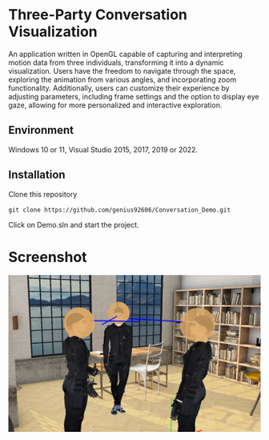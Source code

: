 # Three-Party Conversation Visualization

An application written in OpenGL capable of capturing and interpreting motion data from three individuals, transforming it into a dynamic visualization. Users have the freedom to navigate through the space, exploring the animation from various angles, and incorporating zoom functionality. Additionally, users can customize their experience by adjusting parameters, including frame settings and the option to display eye gaze, allowing for more personalized and interactive exploration.



## Environment
Windows 10 or 11, Visual Studio 2015, 2017, 2019 or 2022.

## Installation

Clone this repository
```
git clone https://github.com/genius92606/Conversation_Demo.git
```
Click on Demo.sln and start the project.

# Screenshot
![](Snapshot/With-Sphere.png)
